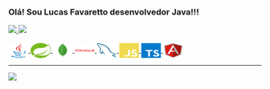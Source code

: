 ### Olá! Sou Lucas Favaretto desenvolvedor Java!!!

<div>
  <a href="https://github.com/lucasmftto">
  <img height="180em" src="https://github-readme-stats.vercel.app/api?username=lucasmftto&hide=css&show_icons=true&theme=dark&include_all_commits=true&count_private=true"/>
  <img height="180em" src="https://github-readme-stats.vercel.app/api/top-langs/?username=lucasmftto&layout=compact&langs_count=7&theme=dark"/>
</div>
  
</div>
<div style="display: inline_block"><br>
   <img align="center" alt="Lucas-Java" height="30" width="40" src="https://raw.githubusercontent.com/devicons/devicon/master/icons/java/java-original.svg">
   <img align="center" alt="Lucas-Spring" height="30" width="40" src="https://raw.githubusercontent.com/devicons/devicon/master/icons/spring/spring-original.svg">
   <img align="center" alt="Lucas-Angular" height="30" width="40" src="https://raw.githubusercontent.com/devicons/devicon/master/icons/mongodb/mongodb-original.svg">
   <img align="center" alt="Lucas-Angular" height="30" width="40" src="https://raw.githubusercontent.com/devicons/devicon/master/icons/oracle/oracle-original.svg">
   <img align="center" alt="Lucas-Mysql" height="30" width="40" src="https://raw.githubusercontent.com/devicons/devicon/master/icons/mysql/mysql-original.svg">
   <img align="center" alt="Lucas-Js" height="30" width="40" src="https://raw.githubusercontent.com/devicons/devicon/master/icons/javascript/javascript-plain.svg">
  <img align="center" alt="Lucas-Js" height="30" width="40" src="https://raw.githubusercontent.com/devicons/devicon/master/icons/typescript/typescript-original.svg">
   <img align="center" alt="Lucas-Angular" height="30" width="40" src="https://raw.githubusercontent.com/devicons/devicon/master/icons/angularjs/angularjs-original.svg">
  
 
 
</div>

<hr>
 
<div> 
  
  
  <a href="https://www.linkedin.com/in/lucas-favaretto-71611591/" target="_blank"><img src="https://img.shields.io/badge/-LinkedIn-%230077B5?style=for-the-badge&logo=linkedin&logoColor=white" target="_blank"></a> 
